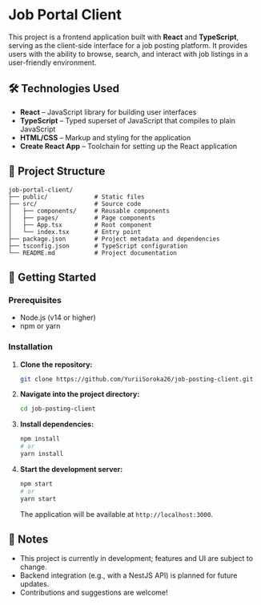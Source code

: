 # Job Portal Client

This project is a frontend application built with **React** and **TypeScript**, serving as the client-side interface for a job posting platform. It provides users with the ability to browse, search, and interact with job listings in a user-friendly environment.

## 🛠️ Technologies Used

* **React** – JavaScript library for building user interfaces
* **TypeScript** – Typed superset of JavaScript that compiles to plain JavaScript
* **HTML/CSS** – Markup and styling for the application
* **Create React App** – Toolchain for setting up the React application

## 📁 Project Structure

```
job-portal-client/
├── public/             # Static files
├── src/                # Source code
│   ├── components/     # Reusable components
│   ├── pages/          # Page components
│   ├── App.tsx         # Root component
│   └── index.tsx       # Entry point
├── package.json        # Project metadata and dependencies
├── tsconfig.json       # TypeScript configuration
└── README.md           # Project documentation
```

## 🚀 Getting Started

### Prerequisites

* Node.js (v14 or higher)
* npm or yarn

### Installation

1. **Clone the repository:**

   ```bash
   git clone https://github.com/YuriiSoroka26/job-posting-client.git
   ```

2. **Navigate into the project directory:**

   ```bash
   cd job-posting-client
   ```

3. **Install dependencies:**

   ```bash
   npm install
   # or
   yarn install
   ```

4. **Start the development server:**

   ```bash
   npm start
   # or
   yarn start
   ```

   The application will be available at `http://localhost:3000`.

## 📌 Notes

* This project is currently in development; features and UI are subject to change.
* Backend integration (e.g., with a NestJS API) is planned for future updates.
* Contributions and suggestions are welcome!
